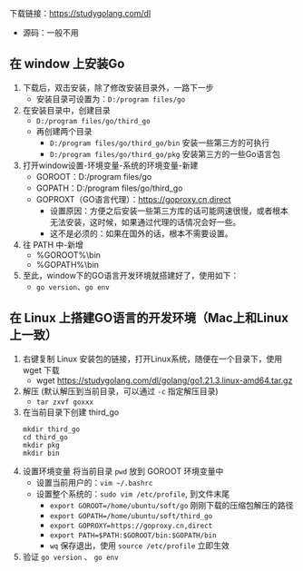 下载链接：https://studygolang.com/dl
* 源码：一般不用

## 在 window 上安装Go

1. 下载后，双击安装，除了修改安装目录外，一路下一步
    * 安装目录可设置为：`D:/program files/go`
2. 在安装目录中，创建目录
    * `D:/program files/go/third_go`
    * 再创建两个目录
        * `D:/program files/go/third_go/bin` 安装一些第三方的可执行
        * `D:/program files/go/third_go/pkg` 安装第三方的一些Go语言包
3. 打开window设置-环境变量-系统的环境变量-新建
    * GOROOT：D:/program files/go
    * GOPATH：D:/program files/go/third_go
    * GOPROXT（GO语言代理）：https://goproxy.cn,direct
        * 设置原因：方便之后安装一些第三方库的话可能网速很慢，或者根本无法安装，这时候，如果通过代理的话情况会好一些。
        * 这不是必须的：如果在国外的话，根本不需要设置。
4. 往 PATH 中-新增
    * %GOROOT%\bin
    * %GOPATH%\bin
5. 至此，window下的GO语言开发环境就搭建好了，使用如下：
    * `go version`、`go env`

## 在 Linux 上搭建GO语言的开发环境（Mac上和Linux上一致）

1. 右键复制 Linux 安装包的链接，打开Linux系统，随便在一个目录下，使用 wget 下载
    * wget https://studygolang.com/dl/golang/go1.21.3.linux-amd64.tar.gz
3. 解压 (默认解压到当前目录，可以通过 `-c` 指定解压目录)
    * `tar zxvf goxxx`
4. 在当前目录下创建 third_go
    ```shell
    mkdir third_go
    cd third_go
    mkdir pkg
    mkdir bin
    ```
5. 设置环境变量 将当前目录 `pwd` 放到 GOROOT 环境变量中
    * 设置当前用户的：`vim ~/.bashrc`
    * 设置整个系统的：`sudo vim /etc/profile`, 到文件末尾
        * `export GOROOT=/home/ubuntu/soft/go`  刚刚下载的压缩包解压的路径
        * `export GOPATH=/home/ubuntu/soft/third_go`
        * `export GOPROXY=https://goproxy.cn,direct`
        * `export PATH=$PATH:$GOROOT/bin:$GOPATH/bin`
        * `wq` 保存退出，使用 `source /etc/profile` 立即生效
6. 验证 `go version` 、 `go env`